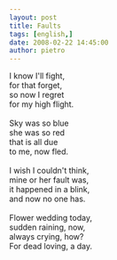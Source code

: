 ```yaml
---
layout: post
title: Faults
tags: [english,]
date: 2008-02-22 14:45:00
author: pietro
---
```

I know I'll fight,<br/>for that forget,<br/>so now I regret<br/>for my high flight.<br/><br/>Sky was so blue<br/>she was so red<br/>that is all due<br/>to me, now fled.<br/><br/>I wish I couldn't think,<br/>mine or her fault was,<br/>it happened in a blink,<br/>and now no one has.<br/><br/>Flower wedding today,<br/>sudden raining, now,<br/>always crying, how?<br/>For dead loving, a day.
